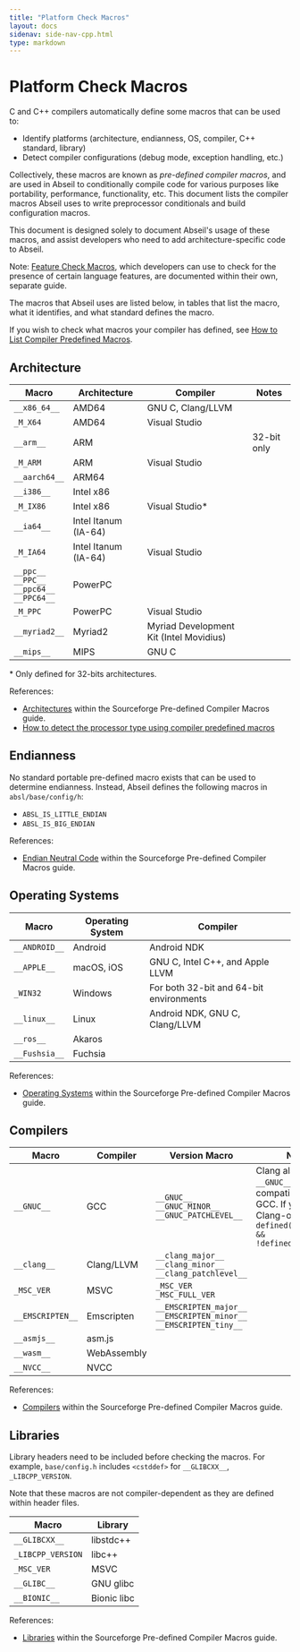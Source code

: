 ```yaml
---
title: "Platform Check Macros"
layout: docs
sidenav: side-nav-cpp.html
type: markdown
---
```


# Platform Check Macros

C and C++ compilers automatically define some macros that can be used to:

 * Identify platforms (architecture, endianness, OS, compiler,
   C++ standard, library)
 * Detect compiler configurations (debug mode, exception handling, etc.)

Collectively, these macros are known as *pre-defined compiler macros*,
and are used in Abseil to conditionally compile code for
various purposes like portability, performance, functionality, etc. This
document lists the compiler macros Abseil uses to write preprocessor
conditionals and build configuration macros.

This document is designed solely to document Abseil's usage of these
macros, and assist developers who need to add architecture-specific
code to Abseil.

Note: [Feature Check Macros](feature_checks), which developers can use to
check for the presence of certain language features, are documented within
their own, separate guide.

The macros that Abseil uses are listed below, in tables that list the
macro, what it identifies, and what standard defines the macro.

<p class="note">If you wish to check what macros your compiler has defined, see
<a
href="http://nadeausoftware.com/articles/2011/12/c_c_tip_how_list_compiler_predefined_macros">How
to List Compiler Predefined Macros</a>.</p>

## Architecture

|**Macro**|**Architecture**|**Compiler**|**Notes**|
|------------|----------|---------------|--------|
|`__x86_64__`|AMD64|GNU C, Clang/LLVM||
|`_M_X64`|AMD64|Visual Studio||
|`__arm__`|ARM||32-bit only|
|`_M_ARM`|ARM|Visual Studio||
|`__aarch64__`|ARM64|||
|`__i386__`|Intel x86|||
|`_M_IX86`|Intel x86|Visual Studio\*||
|`__ia64__`|Intel Itanum (IA-64)|||
|`_M_IA64`|Intel Itanum (IA-64)|Visual Studio||
|`__ppc__`<br/>`__PPC__`<br/>`__ppc64__`<br/>`__PPC64__`|PowerPC|||
|`_M_PPC`|PowerPC|Visual Studio||
|`__myriad2__`|Myriad2|Myriad Development Kit (Intel Movidius)||
|`__mips__`|MIPS|GNU C||

\* Only defined for 32-bits architectures.

References:

* [Architectures](https://sourceforge.net/p/predef/wiki/Architectures/)
  within the Sourceforge Pre-defined Compiler Macros guide.
* [How to detect the processor type using compiler predefined macros](http://nadeausoftware.com/articles/2012/02/c_c_tip_how_detect_processor_type_using_compiler_predefined_macros)

## Endianness

No standard portable pre-defined macro exists that can be used to
determine endianness. Instead, Abseil defines the following macros in
`absl/base/config/h`:

* `ABSL_IS_LITTLE_ENDIAN`
* `ABSL_IS_BIG_ENDIAN`

References:

* [Endian Neutral Code](https://sourceforge.net/p/predef/wiki/Endianness/)
  within the Sourceforge Pre-defined Compiler Macros guide.

## Operating Systems

**Macro**     | **Operating System** | **Compiler**
------------- | -------------------- | ---------------------------------------
`__ANDROID__` | Android              | Android NDK
`__APPLE__`   | macOS, iOS           | GNU C, Intel C++, and Apple LLVM
`_WIN32`      | Windows              | For both 32-bit and 64-bit environments
`__linux__`   | Linux                | Android NDK, GNU C, Clang/LLVM
`__ros__`     | Akaros               |
`__Fushsia__` | Fuchsia              |

References:

* [Operating Systems](https://sourceforge.net/p/predef/wiki/OperatingSystems/)
  within the Sourceforge Pre-defined Compiler Macros guide.

## Compilers

|**Macro**|**Compiler**|**Version Macro**|**Notes**|
|------------|----------|--------|---------|
|`__GNUC__`|GCC|`__GNUC__`<br/>`__GNUC_MINOR__`<br/>`__GNUC_PATCHLEVEL__`|Clang also defines `__GNUC__` for compatibility with GCC. If you want Clang-only, write `defined(__GNUC__) && !defined(__clang__)`|
|`__clang__`|Clang/LLVM|`__clang_major__`<br/>`__clang_minor__`<br/>`__clang_patchlevel__`||
|`_MSC_VER`|MSVC|`_MSC_VER`<br/>`_MSC_FULL_VER` ||
|`__EMSCRIPTEN__`|Emscripten|`__EMSCRIPTEN_major__`<br/>`__EMSCRIPTEN_minor__`<br/>`__EMSCRIPTEN_tiny__`||
|`__asmjs__`|asm.js|||
|`__wasm__`|WebAssembly|||
|`__NVCC__`|NVCC|||

References:

* [Compilers](https://sourceforge.net/p/predef/wiki/Compilers/)
  within the Sourceforge Pre-defined Compiler Macros guide.

## Libraries

Library headers need to be included before checking the macros. For example,
`base/config.h` includes `<cstddef>` for `__GLIBCXX__`, `_LIBCPP_VERSION`.

Note that these macros are not compiler-dependent as they are defined within
header files.

|**Macro**|**Library**|
|------------|----------|
|`__GLIBCXX__`|libstdc++|
|`_LIBCPP_VERSION`|libc++|
|`_MSC_VER`|MSVC|
|`__GLIBC__`|GNU glibc|
|`__BIONIC__`|Bionic libc|

References:

* [Libraries](https://sourceforge.net/p/predef/wiki/Libraries/)
  within the Sourceforge Pre-defined Compiler Macros guide.
